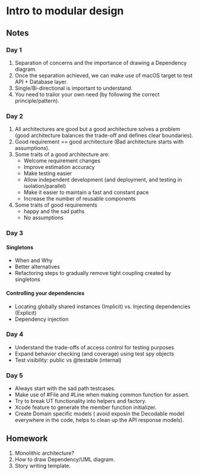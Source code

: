 # Intro to modular design

## Notes

### Day 1
1. Separation of concerns and the importance of drawing a Dependency diagram.
2. Once the separation achieved, we can make use of macOS target to test API + Database layer.
3. Single/Bi-directional is important to understand.
4. You need to trailor your own need (by following the correct principle/pattern).

### Day 2
1. All architectures are good but a good architecture solves a problem (good architecture balances the trade-off and defines clear boundaries).
2. Good requirement == good architecture (Bad architecture starts with assumptions).
3. Some traits of a good architecture are:
   - Welcome requirement changes
   - Improve estimation accuracy
   - Make testing easier
   - Allow independent development (and deployment, and testing in isolation/parallel)
   - Make it easier to maintain a fast and constant pace
   - Increase the number of reusable components
4. Some traits of good requirements
   - happy and the sad paths
   - No assumptions

### Day 3
#### Singletons
- When and Why
- Better alternatives
- Refactoring steps to gradually remove tight coupling created by singletons
#### Controlling your dependencies
- Locating globally shared instances (Implicit) vs. Injecting dependencies (Explicit)
- Dependency injection

### Day 4
- Understand the trade-offs of access control for testing purposes
- Expand behavior checking (and coverage) using test spy objects
- Test visibility: public vs @testable (internal)

### Day 5
- Always start with the sad path testcases.
- Make use of #File and #Line when making common function for assert.
- Try to break UT functionality into helpers and factory.
- Xcode feature to generate the member function initializer.
- Create Domain specific models ( avoid exposin the Decodable model everywhere in the code, helps to clean up the API response models).

## Homework

1. Monolithic architecture?
2. How to draw Dependency/UML diagram.
3. Story writing template.
